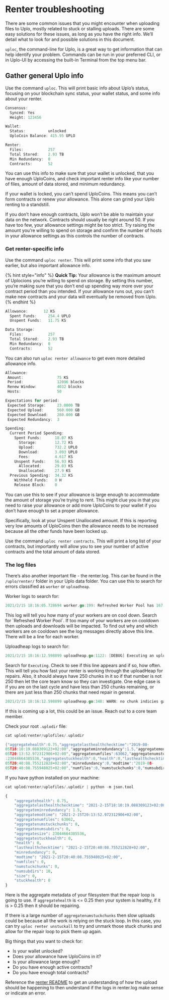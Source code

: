 # Renter troubleshooting

There are some common issues that you might encounter when uploading files to Uplo, mostly related to stuck or stalling uploads. There are some easy solutions for these issues, as long as you have the right info. We’ll detail what to look for and possible solutions in this document.

`uploc`, the command-line for Uplo, is a great way to get information that can help identify your problem. Commands can be run in your preferred CLI, or in Uplo-UI by accessing the built-in Terminal from the top menu bar.

## Gather general Uplo info

Use the command `uploc`. This will print basic info about Uplo’s status, focusing on your blockchain sync status, your wallet status, and some info about your renter.

```go
Consensus:
  Synced: Yes
  Height: 123456

Wallet:
  Status:          unlocked
  UploCoin Balance: 415.95 UPLO

Renter:
  Files:           257
  Total Stored:    2.93 TB
  Min Redundancy:  0
  Contracts:       52
```

You can use this info to make sure that your wallet is unlocked, that you have enough UploCoins, and check important renter info like your number of files, amount of data stored, and minimum redundancy.

If your wallet is locked, you can’t spend UploCoins. This means you can’t form contracts or renew your allowance. This alone can grind your Uplo renting to a standstill.

If you don’t have enough contracts, Uplo won’t be able to maintain your data on the network. Contracts should usually be right around 50. If you have too few, your allowance settings might be too strict. Try raising the amount you’re willing to spend on storage and confirm the number of hosts in your allowance settings as this controls the number of contracts.

### Get renter-specific info

Use the command `uploc renter`. This will print some info that you saw earlier, but also important allowance info.

{% hint style="info" %}
**Quick Tip:** Your allowance is the maximum amount of Uplocions you’re willing to spend on storage. By setting this number, you’re making sure that you don’t end up spending way more over your contract period than you intended. If your allowance runs out, you can’t make new contracts and your data will eventually be removed from Uplo.
{% endhint %}

```go
Allowance:       12 KS
  Spent Funds:     254.4 UPLO
  Unspent Funds:   11.75 KS

Data Storage:
  Files:           257
  Total Stored:    2.93 TB
  Min Redundancy:  0
  Contracts:       52
```

You can also run `uploc renter allowance` to get even more detailed allowance info.

```go
Allowance:
 Amount:               75 KS
 Period:               12096 blocks
 Renew Window:         4032 blocks
 Hosts:                50

Expectations for period:
 Expected Storage:     23.0000 TB
 Expected Upload:      560.000 GB
 Expected Download:    280.000 GB
 Expected Redundancy:  3

Spending:
  Current Period Spending:
    Spent Funds:      18.07 KS
      Storage:        12.72 KS
      Upload:         732.2 UPLO
      Download:       3.093 UPLO
      Fees:           4.617 KS
    Unspent Funds:    56.93 KS
      Allocated:      29.03 KS
      Unallocated:    27.9 KS
  Previous Spending:  34.32 KS
    Withheld Funds:   0 H
    Release Block:    0
```

You can use this to see if your allowance is large enough to accommodate the amount of storage you’re trying to rent. This might clue you in that you need to raise your allowance or add more UploCoins to your wallet if you don’t have enough to set a proper allowance.

Specifically, look at your Unspent Unallocated amount. If this is reporting very low amounts of UploCoins then the allowance needs to be increased because all the other funds have been locked up.

Use the command `uploc renter contracts`. This will print a long list of your contracts, but importantly will allow you to see your number of active contracts and the total amount of data stored.

### The log files

There’s also another important file - the renter.log. This can be found in the `/uplo/renter/` folder in your Uplo data folder. You can use this to search for errors classified as `worker` or `uploadheap`.

Worker logs to search for:

```go
2021/2/15 18:16:05.728694 worker.go:199: Refreshed Worker Pool has 167 total workers and 0 are on cooldown
```

This log will tell you how many of your workers are on cool down. Search for \`Refreshed Worker Pool\`. If too many of your workers are on cooldown then uploads and downloads will be impacted. To find out why and which workers are on cooldown see the log messages directly above this line. There will be a line for each worker.

Uploadheap logs to search for:

```go
2021/2/15 18:16:12.598899 uploadheap.go:1122: [DEBUG] Executing an upload and repair cycle, uploadHeap has 250 chunks in it
```

Search for `Executing`. Check to see if this line appears and if so, how often. This will tell you how fast your renter is working through the uploadHeap for repairs. Also, it should always have 250 chunks in it so if that number is not 250 then let the core team know so they can investigate. One edge case is if you are on the last cycle and have less than 250 chunks remaining, or there are just less than 250 chunks that need repair in general.

```go
2021/2/15 18:16:12.598899 uploadheap.go:348: WARN: no chunk indicies gathered, can’t add chunks to heap
```

If this is coming up a lot, this could be an issue. Reach out to a core team member.

Check your root `.uplodir` file:

```go
cat uplod/renter/uplofiles/.uplodir 

{"aggregatehealth":0.75,"aggregatelasthealthchecktime":"2019-08-
05T18:10:19.088309123+02:00","aggregateminredundancy":1.5,"aggregatemodtime":"2019-08-
05T20:13:52.972312906+02:00","aggregatenumfiles":63062,"aggregatenumstuckchunks":0,"aggregatenumsubdirs":0,"aggregatesize"
:23044664385536,"aggregatestuckhealth":0,"health":0,"lasthealthchecktime":"2019-08-
05T20:40:08.755212828+02:00","minredundancy":0,"modtime":"2019-08-
05T20:40:08.755948025+02:00","numfiles":0,"numstuckchunks":0,"numsubdirs":10,"size":0,"stuckhealth":0}
```

If you have python installed on your machine:

```python
cat uplod/renter/uplofiles/.uplodir | python -m json.tool

{
    "aggregatehealth": 0.75,
    "aggregatelasthealthchecktime": "2021-2-15T18:10:19.088309123+02:00",
    "aggregateminredundancy": 1.5,
    "aggregatemodtime": "2021-2-15T20:13:52.972312906+02:00",
    "aggregatenumfiles": 63062,
    "aggregatenumstuckchunks": 0,
    "aggregatenumsubdirs": 0,
    "aggregatesize": 23044664385536,
    "aggregatestuckhealth": 0,
    "health": 0,
    "lasthealthchecktime": "2021-2-15T20:40:08.755212828+02:00",
    "minredundancy": 0,
    "modtime": "2021-2-15T20:40:08.755948025+02:00",
    "numfiles": 0,
    "numstuckchunks": 0,
    "numsubdirs": 10,
    "size": 0,
    "stuckhealth": 0
}
```

Here is the aggregate metadata of your filesystem that the repair loop is going to use. If `aggregatehealth` is &lt;= 0.25 then your system is healthy, if it is &gt; 0.25 then it should be repairing.

If there is a large number of `aggregatenumstuckchunks` then slow uploads could be because all the work is relying on the stuck loop. In this case, you can try `uploc renter unstuckall` to try and unmark those stuck chunks and allow for the repair loop to pick them up again.

Big things that you want to check for:

* Is your wallet unlocked?
* Does your allowance have UploCoins in it?
* Is your allowance large enough?
* Do you have enough active contracts?
* Do you have enough total contracts?

Reference the [renter README](https://github.com/uplo-tech/uplo/blob/master/modules/renter/README.md) to get an understanding of how the upload should be happening to then understand if the logs in renter.log make sense or indicate an error.

